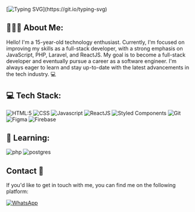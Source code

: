 [![Typing SVG](https://readme-typing-svg.demolab.com?font=Fira+Code&pause=1000&color=1AF71C&width=435&lines=Hello%2C+World!;Welcome+to+my+profile.)](https://git.io/typing-svg)

##  👨🏽‍💻 About Me:

Hello! I'm a 15-year-old technology enthusiast. Currently, I'm focused on improving my skills as a full-stack developer, with a strong emphasis on JavaScript, PHP, Laravel, and ReactJS. My goal is to become a full-stack developer and eventually pursue a career as a software engineer. I'm always eager to learn and stay up-to-date with the latest advancements in the tech industry. 💻

## 💻 Tech Stack:

![HTML:5](https://img.shields.io/badge/HTML5-323330?style=for-the-badge&logo=html5&logoColor=E34F26)
![CSS](https://img.shields.io/badge/CSS3-323330?style=for-the-badge&logo=css3&logoColor=1572B6)
![Javascript](https://img.shields.io/badge/JavaScript-323330?style=for-the-badge&logo=javascript&logoColor=F7DF1E)
![ReactJS](https://img.shields.io/badge/Reactjs-323330?style=for-the-badge&logo=react&logoColor=#61DAFB)
![Styled Components](https://img.shields.io/badge/styled--components-323330?style=for-the-badge&logo=styled-components&logoColor=rose)
![Git](https://img.shields.io/badge/GIT-323330?style=for-the-badge&logo=git&logoColor=F05032)
![Figma](https://img.shields.io/badge/figma-323330.svg?style=for-the-badge&logo=figma&logoColor=A5CD39)
![Firebase](https://img.shields.io/badge/firebase-323330.svg?style=for-the-badge&logo=firebase&logoColor=ffa000)

## 📖 Learning:

![php](https://img.shields.io/badge/php-323330.svg?style=for-the-badge&logo=php&logoColor=ADB0F3)
![postgres](https://img.shields.io/badge/PostgresSQL-323330.svg?style=for-the-badge&logo=postgresql&logoColor=1572B6)

## Contact 📱

If you'd like to get in touch with me, you can find me on the following platform:


[![WhatsApp](https://img.shields.io/badge/WhatsApp-%2325D366.svg?style=for-the-badge&logo=WhatsApp&logoColor=white)](https://wa.me/5567996608368)


